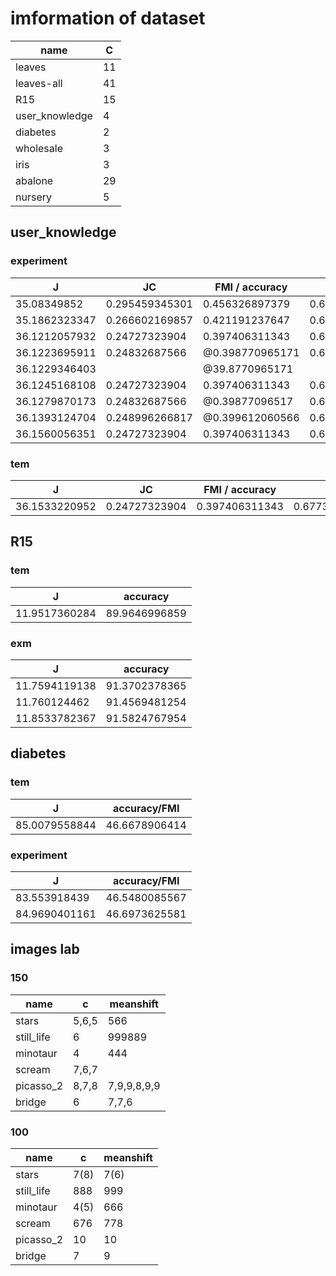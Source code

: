 # imformation of dataset
|    name       | C     |
| ----------    | ----  |
| leaves        |  11   |
| leaves-all    |  41   |
| R15           |  15   |
| user_knowledge|   4   |
| diabetes      |   2   |
| wholesale     |   3   |
| iris          |   3   |
| abalone       |   29  |
| nursery       |   5   |


## user_knowledge

### experiment
|   J           |   JC          | FMI / accuracy | RI             |
| ----------    | ----------    | -----------    | -------------  |
| 35.08349852   | 0.295459345301| 0.456326897379 | 0.698126866347 |
| 35.1862323347 | 0.266602169857| 0.421191237647 | 0.679878140741 |
| 36.1212057932 | 0.24727323904 | 0.397406311343 | 0.677344433385 |
| 36.1223695911 | 0.24832687566 |@0.398770965171 | 0.678158839321 |
| 36.1229346403 |               |@39.8770965171  |                |
| 36.1245168108 | 0.24727323904 | 0.397406311343 | 0.677344433385 |
| 36.1279870173 | 0.24832687566 |@0.39877096517  | 0.678158839321 |
| 36.1393124704 | 0.248996266817|@0.399612060566 | 0.678400144783 |
| 36.1560056351 | 0.24727323904 | 0.397406311343 | 0.677344433385 |


### tem
|   J           |   JC          | FMI / accuracy | RI             |
| ----------    | ----------    | -----------    | -------------  |
| 36.1533220952 | 0.24727323904 | 0.397406311343 | 0.677344433385 |       

## R15
### tem
|   J           |   accuracy    |
| ----------    | ----------    |
| 11.9517360284 | 89.9646996859 |
### exm
|   J           |   accuracy    |
|-----------    | -----------   |
| 11.7594119138 | 91.3702378365 |
| 11.760124462  | 91.4569481254 |
| 11.8533782367 | 91.5824767954 |

## diabetes
### tem
|   J           | accuracy/FMI  |
| ----------    | ----------    |
| 85.0079558844 | 46.6678906414 |

### experiment
|   J           | accuracy/FMI  |
| ----------    | ----------    |
| 83.553918439  | 46.5480085567 |
| 84.9690401161 | 46.6973625581 |

## images lab
### 150
|   name        |   c       |   meanshift   |
| --------      |   -----   |   ----        |
|   stars       |   5,6,5   |   566         |
|   still_life  |   6       |   999889      |    
|   minotaur    |   4       |   444
|   scream      |   7,6,7   |
|   picasso_2   |   8,7,8   |   7,9,9,8,9,9 |
|   bridge      |   6       |   7,7,6   

### 100
|   name        |   c       |   meanshift   |
| --------      |   -----   |   ----        |
|   stars       |   7(8)    |   7(6)
|   still_life  |   888     |   999
|   minotaur    |   4(5)    |   666   
|   scream      |   676     |   778         
|   picasso_2   |   10      |   10
|   bridge      |   7       |   9